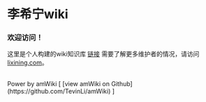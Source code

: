 # 李希宁wiki

### 欢迎访问！
这里是个人构建的wiki知识库  [链接](http://wiki.lixining.com)
需要了解更多维护者的情况，请访问 [lixining.com](http://lixining.com)。


<br>  
Power by amWiki
[ [view amWiki on Github](https://github.com/TevinLi/amWiki) ]

